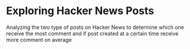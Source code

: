# Exploring Hacker News Posts
 Analyzing the two type of posts on Hacker News to determine which one receive the most comment and if post created at a certain time receive more comment on average
